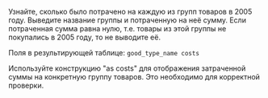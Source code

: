 Узнайте, сколько было потрачено на каждую из групп товаров в 2005 году. Выведите название группы и потраченную на неё сумму. Если потраченная сумма равна нулю, т.е. товары из этой группы не покупались в 2005 году, то не выводите её.

Поля в результирующей таблице:
`good_type_name
costs`

Используйте конструкцию "as costs" для отображения затраченной суммы на конкретную группу товаров. Это необходимо для корректной проверки.
